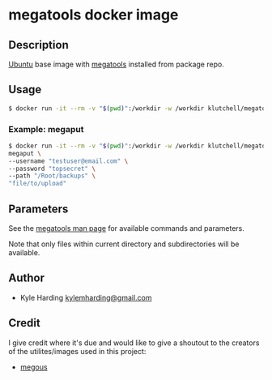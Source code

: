 # megatools docker image #

## Description ##

[Ubuntu](https://hub.docker.com/_/ubuntu/) base image with [megatools](https://github.com/megous/megatools) installed from package repo.

## Usage ##
```bash
$ docker run -it --rm -v "$(pwd)":/workdir -w /workdir klutchell/megatools <command> <parameters>
```

### Example: megaput ###
```bash
$ docker run -it --rm -v "$(pwd)":/workdir -w /workdir klutchell/megatools \
megaput \
--username "testuser@email.com" \
--password "topsecret" \
--path "/Root/backups" \
"file/to/upload"
```

## Parameters ##

See the [megatools man page](https://megatools.megous.com/man/megatools.html) for available commands and parameters.

Note that only files within current directory and subdirectories will be available.

## Author ##

* Kyle Harding <kylemharding@gmail.com>

## Credit ##

I give credit where it's due and would like to give a shoutout to the creators of the utilites/images used in this project:
* [megous](https://github.com/megous/)
